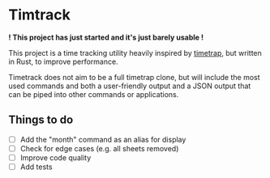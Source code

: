 # Timtrack
**! This project has just started and it's just barely usable !**

This project is a time tracking utility heavily inspired by
[timetrap](https://github.com/samg/timetrap), but written in Rust,
to improve performance.

Timetrack does not aim to be a full timetrap clone, but will
include the most used commands and both a user-friendly output
and a JSON output that can be piped into other commands or
applications.

## Things to do 
- [ ] Add the "month" command as an alias for display
- [ ] Check for edge cases (e.g. all sheets removed)
- [ ] Improve code quality
- [ ] Add tests
